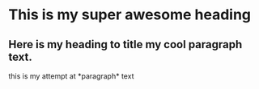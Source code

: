 # This is my super awesome heading

## Here is my heading to title my cool **paragraph** text.

<p>this is my attempt at *paragraph* text</p>
